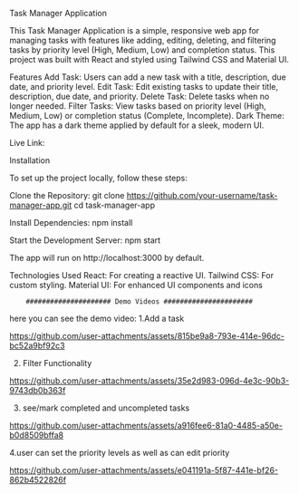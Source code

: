 

Task Manager Application

This Task Manager Application is a simple, responsive web app for managing tasks with features like adding, editing, deleting, and filtering tasks by priority level (High, Medium, Low) and completion status. This project was built with React and styled using Tailwind CSS and Material UI.

Features
Add Task: Users can add a new task with a title, description, due date, and priority level.
Edit Task: Edit existing tasks to update their title, description, due date, and priority.
Delete Task: Delete tasks when no longer needed.
Filter Tasks: View tasks based on priority level (High, Medium, Low) or completion status (Complete, Incomplete).
Dark Theme: The app has a dark theme applied by default for a sleek, modern UI.

Live Link: 

Installation


To set up the project locally, follow these steps:

Clone the Repository:
git clone https://github.com/your-username/task-manager-app.git
cd task-manager-app

Install Dependencies:
npm install

Start the Development Server:
npm start

The app will run on http://localhost:3000 by default.

Technologies Used
React: For creating a reactive UI.
Tailwind CSS: For custom styling.
Material UI: For enhanced UI components and icons
 
        ##################### Demo Videos ######################
here you can see the demo video:
1.Add a task 

https://github.com/user-attachments/assets/815be9a8-793e-414e-96dc-bc52a9bf92c3

2. Filter Functionality

https://github.com/user-attachments/assets/35e2d983-096d-4e3c-90b3-9743db0b363f

3. see/mark completed and uncompleted tasks

https://github.com/user-attachments/assets/a916fee6-81a0-4485-a50e-b0d8509bffa8

4.user can set the priority levels as well as can edit priority

https://github.com/user-attachments/assets/e041191a-5f87-441e-bf26-862b4522826f


